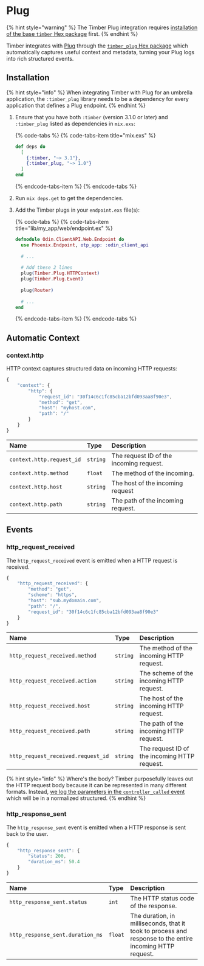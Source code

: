 # Plug

{% hint style="warning" %}
The Timber Plug integration requires [installation of the base `timber` Hex package](../#installation) first.
{% endhint %}

Timber integrates with [Plug](https://github.com/elixir-plug/plug) through the [`timber_plug` Hex package](https://hex.pm/packages/timber_plug) which automatically captures useful context and metadata, turning your Plug logs into rich structured events.

## Installation

{% hint style="info" %}
When integrating Timber with Plug for an umbrella application, the `:timber_plug` library needs to be a dependency for every application that defines a Plug endpoint.
{% endhint %}

1. Ensure that you have both `:timber` \(version 3.1.0 or later\) and `:timber_plug` listed as dependencies in `mix.exs`:  


   {% code-tabs %}
   {% code-tabs-item title="mix.exs" %}
   ```elixir
   def deps do
     [
       {:timber, "~> 3.1"},
       {:timber_plug, "~> 1.0"}
     ]
   end
   ```
   {% endcode-tabs-item %}
   {% endcode-tabs %}

2. Run `mix deps.get` to get the dependencies.
3. Add the Timber plugs in your `endpoint.exs` file\(s\):  


   {% code-tabs %}
   {% code-tabs-item title="lib/my\_app/web/endpoint.ex" %}
   ```elixir
   defmodule Odin.ClientAPI.Web.Endpoint do
     use Phoenix.Endpoint, otp_app: :odin_client_api
  
     # ...
  
     # Add these 2 lines
     plug(Timber.Plug.HTTPContext)
     plug(Timber.Plug.Event)
  
     plug(Router)
  
     # ...
   end
   ```
   {% endcode-tabs-item %}
   {% endcode-tabs %}

## Automatic Context

### context.http

HTTP context captures structured data on incoming HTTP requests:

```javascript
{
    "context": {
        "http": {
            "request_id": "30f14c6c1fc85cba12bfd093aa8f90e3",
            "method": "get",
            "host": "myhost.com",
            "path": "/"
        }
    }
}
```

| Name | Type | Description |
| :--- | :--- | :--- |
| `context.http.request_id` | `string` | The request ID of the incoming request. |
| `context.http.method` | `float` | The method of the incoming. |
| `context.http.host` | `string` | The host of the incoming request |
| `context.http.path` | `string` | The path of the incoming request. |

## Events

### http\_request\_received

The `http_request_received` event is emitted when a HTTP request is received.

```javascript
{
    "http_request_received": {
        "method": "get",
        "scheme": "https",
        "host": "sub.mydomain.com",
        "path": "/",
        "request_id": "30f14c6c1fc85cba12bfd093aa8f90e3"
    }
}
```

| Name | Type | Description |
| :--- | :--- | :--- |
| `http_request_received.method` | `string` | The method of the incoming HTTP request. |
| `http_request_received.action` | `string` | The scheme of the incoming HTTP request. |
| `http_request_received.host` | `string` | The host of the incoming HTTP request. |
| `http_request_received.path` | `string` | The path of the incoming HTTP request. |
| `http_request_received.request_id` | `string` | The request ID of the incoming HTTP request. |

{% hint style="info" %}
Where's the body? Timber purposefully leaves out the HTTP request body because it can be represented in many different formats. Instead, [we log the parameters in the `controller_called` event](phoenix/#controller_called) which will be in a normalized structured.
{% endhint %}

### http\_response\_sent

The `http_response_sent` event is emitted when a HTTP response is sent back to the user.

```javascript
{
    "http_response_sent": {
        "status": 200,
        "duration_ms": 50.4
    }
}
```

| Name | Type | Description |
| :--- | :--- | :--- |
| `http_response_sent.status` | `int` | The HTTP status code of the response. |
| `http_response_sent.duration_ms` | `float` | The duration, in milliseconds, that it took to process and response to the entire incoming HTTP request. |

